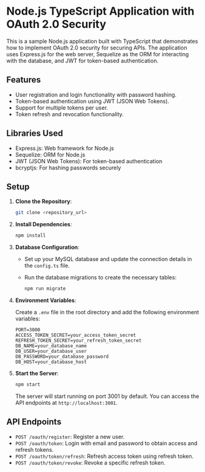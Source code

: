 # Node.js TypeScript Application with OAuth 2.0 Security

This is a sample Node.js application built with TypeScript that demonstrates how to implement OAuth 2.0 security for securing APIs. The application uses Express.js for the web server, Sequelize as the ORM for interacting with the database, and JWT for token-based authentication.

## Features

- User registration and login functionality with password hashing.
- Token-based authentication using JWT (JSON Web Tokens).
- Support for multiple tokens per user.
- Token refresh and revocation functionality.

## Libraries Used

- Express.js: Web framework for Node.js
- Sequelize: ORM for Node.js
- JWT (JSON Web Tokens): For token-based authentication
- bcryptjs: For hashing passwords securely

## Setup

1. **Clone the Repository**:

   ```bash
   git clone <repository_url>
   ```

2. **Install Dependencies**:

   ```bash
   npm install
   ```

3. **Database Configuration**:

   - Set up your MySQL database and update the connection details in the `config.ts` file.
   - Run the database migrations to create the necessary tables:

     ```bash
     npm run migrate
     ```

4. **Environment Variables**:

   Create a `.env` file in the root directory and add the following environment variables:

   ```
   PORT=3000
   ACCESS_TOKEN_SECRET=your_access_token_secret
   REFRESH_TOKEN_SECRET=your_refresh_token_secret
   DB_NAME=your_database_name
   DB_USER=your_database_user
   DB_PASSWORD=your_database_password
   DB_HOST=your_database_host
   ```

5. **Start the Server**:

   ```bash
   npm start
   ```

   The server will start running on port 3001 by default. You can access the API endpoints at `http://localhost:3001`.

## API Endpoints

- `POST /oauth/register`: Register a new user.
- `POST /oauth/token`: Login with email and password to obtain access and refresh tokens.
- `POST /oauth/token/refresh`: Refresh access token using refresh token.
- `POST /oauth/token/revoke`: Revoke a specific refresh token.

